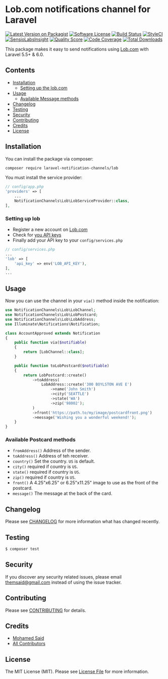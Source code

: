 # Lob.com notifications channel for Laravel

[![Latest Version on Packagist](https://img.shields.io/packagist/v/laravel-notification-channels/lob.svg?style=flat-square)](https://packagist.org/packages/laravel-notification-channels/lob)
[![Software License](https://img.shields.io/badge/license-MIT-brightgreen.svg?style=flat-square)](LICENSE.md)
[![Build Status](https://img.shields.io/travis/laravel-notification-channels/lob/master.svg?style=flat-square)](https://travis-ci.org/laravel-notification-channels/lob)
[![StyleCI](https://styleci.io/repos/65659860/shield)](https://styleci.io/repos/65659860)
[![SensioLabsInsight](https://img.shields.io/sensiolabs/i/d6b5e386-7830-4623-afd4-2ee6a6eb65a1.svg?style=flat-square)](https://insight.sensiolabs.com/projects/d6b5e386-7830-4623-afd4-2ee6a6eb65a1)
[![Quality Score](https://img.shields.io/scrutinizer/g/laravel-notification-channels/lob.svg?style=flat-square)](https://scrutinizer-ci.com/g/laravel-notification-channels/lob)
[![Code Coverage](https://img.shields.io/scrutinizer/coverage/g/laravel-notification-channels/lob/master.svg?style=flat-square)](https://scrutinizer-ci.com/g/laravel-notification-channels/lob/?branch=master)
[![Total Downloads](https://img.shields.io/packagist/dt/laravel-notification-channels/lob.svg?style=flat-square)](https://packagist.org/packages/laravel-notification-channels/lob)


This package makes it easy to send notifications using [Lob.com](https://lob.com/) with Laravel 5.5+ & 6.0.

## Contents

- [Installation](#installation)
	- [Setting up the lob.com](#setting-up-lob)
- [Usage](#usage)
	- [Available Message methods](#available-message-methods)
- [Changelog](#changelog)
- [Testing](#testing)
- [Security](#security)
- [Contributing](#contributing)
- [Credits](#credits)
- [License](#license)


## Installation

You can install the package via composer:

``` bash
composer require laravel-notification-channels/lob
```

You must install the service provider:

```php
// config/app.php
'providers' => [
    ...
    NotificationChannels\Lob\LobServiceProvider::class,
],
```

### Setting up lob

- Register a new account on [Lob.com](https://lob.com)
- Check for [you API keys](https://dashboard.lob.com/#/settings/keys)
- Finally add your API key to your `config/services.php`

```php
// config/services.php
...
'lob' => [
    'api_key' => env('LOB_API_KEY'),
],
...
```

## Usage

Now you can use the channel in your `via()` method inside the notification:

```php
use NotificationChannels\Lob\LobChannel;
use NotificationChannels\Lob\LobPostcard;
use NotificationChannels\Lob\LobAddress;
use Illuminate\Notifications\Notification;

class AccountApproved extends Notification
{
    public function via($notifiable)
    {
        return [LobChannel::class];
    }

    public function toLobPostcard($notifiable)
    {
        return LobPostcard::create()
            ->toAddress(
                LobAddress::create('300 BOYLSTON AVE E')
                    ->name('John Smith')
                    ->city('SEATTLE')
                    ->state('WA')
                    ->zip('98002');
            )
            ->front('https://path.to/my/image/postcardfront.png')
            ->message('Wishing you a wonderful weekend!');
    }
}
```

### Available Postcard methods

- `fromAddress()` Address of the sender.
- `toAddress()` Address of teh receiver.
- `country()` Set the country. `US` is default.
- `city()` required if country is `US`.
- `state()` required if country is `US`.
- `zip()` required if country is `US`.
- `front()` A 4.25"x6.25" or 6.25"x11.25" image to use as the front of the postcard.
- `message()` The message at the back of the card.

## Changelog

Please see [CHANGELOG](CHANGELOG.md) for more information what has changed recently.

## Testing

``` bash
$ composer test
```

## Security

If you discover any security related issues, please email themsaid@gmail.com instead of using the issue tracker.

## Contributing

Please see [CONTRIBUTING](CONTRIBUTING.md) for details.

## Credits

- [Mohamed Said](https://github.com/themsaid)
- [All Contributors](../../contributors)

## License

The MIT License (MIT). Please see [License File](LICENSE.md) for more information.
